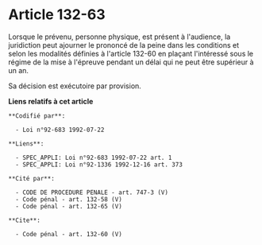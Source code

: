 # Article 132-63

Lorsque le prévenu, personne physique, est présent à l'audience, la juridiction peut ajourner le prononcé de la peine dans
les conditions et selon les modalités définies à l'article 132-60 en plaçant l'intéressé sous le régime de la mise à
l'épreuve pendant un délai qui ne peut être supérieur à un an. 

Sa décision est exécutoire par provision.

**Liens relatifs à cet article**

	**Codifié par**:

	  - Loi n°92-683 1992-07-22

	**Liens**:

	  - SPEC_APPLI: Loi n°92-683 1992-07-22 art. 1
	  - SPEC_APPLI: Loi n°92-1336 1992-12-16 art. 373

	**Cité par**:

	  - CODE DE PROCEDURE PENALE - art. 747-3 (V)
	  - Code pénal - art. 132-58 (V)
	  - Code pénal - art. 132-65 (V)

	**Cite**:

	  - Code pénal - art. 132-60 (V)
